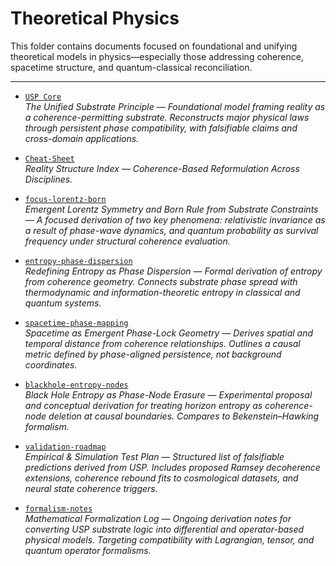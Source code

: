 # Theoretical Physics

This folder contains documents focused on foundational and unifying theoretical models in physics—especially those addressing coherence, spacetime structure, and quantum-classical reconciliation.

---

- [`USP Core`](./The%20Unified%20Substrate%20Principle.pdf)  
  *The Unified Substrate Principle — Foundational model framing reality as a coherence-permitting substrate. Reconstructs major physical laws through persistent phase compatibility, with falsifiable claims and cross-domain applications.*

- [`Cheat-Sheet`](./USP%20Cheat-Sheet.pdf)  
  *Reality Structure Index — Coherence-Based Reformulation Across Disciplines.*  
<!--  -->
- [`focus-lorentz-born`](./focus-lorentz-born.pdf)  
  *Emergent Lorentz Symmetry and Born Rule from Substrate Constraints — A focused derivation of two key phenomena: relativistic invariance as a result of phase-wave dynamics, and quantum probability as survival frequency under structural coherence evaluation.*

- [`entropy-phase-dispersion`](./usp-entropy-phase-dispersion.pdf)  
  *Redefining Entropy as Phase Dispersion — Formal derivation of entropy from coherence geometry. Connects substrate phase spread with thermodynamic and information-theoretic entropy in classical and quantum systems.*

- [`spacetime-phase-mapping`](./usp-spacetime-phase-mapping.pdf)  
  *Spacetime as Emergent Phase-Lock Geometry — Derives spatial and temporal distance from coherence relationships. Outlines a causal metric defined by phase-aligned persistence, not background coordinates.*

- [`blackhole-entropy-nodes`](./usp-blackhole-entropy-nodes.pdf)  
  *Black Hole Entropy as Phase-Node Erasure — Experimental proposal and conceptual derivation for treating horizon entropy as coherence-node deletion at causal boundaries. Compares to Bekenstein–Hawking formalism.*

- [`validation-roadmap`](./usp-validation-roadmap.md)  
  *Empirical & Simulation Test Plan — Structured list of falsifiable predictions derived from USP. Includes proposed Ramsey decoherence extensions, coherence rebound fits to cosmological datasets, and neural state coherence triggers.*

- [`formalism-notes`](./usp-formalism-notes.md)  
  *Mathematical Formalization Log — Ongoing derivation notes for converting USP substrate logic into differential and operator-based physical models. Targeting compatibility with Lagrangian, tensor, and quantum operator formalisms.*
  
